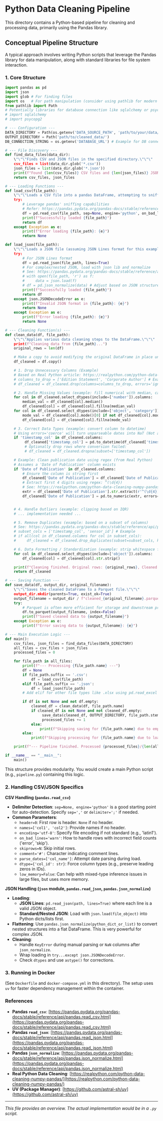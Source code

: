# Python Data Cleaning Pipeline

This directory contains a Python-based pipeline for cleaning and processing data, primarily using the Pandas library.

## Conceptual Pipeline Structure

A typical approach involves writing Python scripts that leverage the Pandas library for data manipulation, along with standard libraries for file system interaction.

### 1. Core Structure

```python
import pandas as pd
import json
import glob # For finding files
import os   # For path manipulation (consider using pathlib for modern Python)
from pathlib import Path
# Potentially libraries for database connection like sqlalchemy or psycopg2
# import sqlalchemy
# import psycopg2

# --- Configuration ---
DATA_DIRECTORY = Path(os.getenv('DATA_SOURCE_PATH', 'path/to/your/data/')) # Use env var or default
OUTPUT_DIRECTORY = Path('path/to/cleaned_data/')
DB_CONNECTION_STRING = os.getenv('DATABASE_URL') # Example for DB connection

# --- File Discovery ---
def find_data_files(data_dir):
    \"\"\"Finds CSV and JSON files in the specified directory.\"\"\"
    csv_files = list(data_dir.glob('*.csv'))
    json_files = list(data_dir.glob('*.json'))
    print(f"Found {len(csv_files)} CSV files and {len(json_files)} JSON files.")
    return csv_files, json_files

# --- Loading Functions ---
def load_csv(file_path):
    \"\"\"Loads a CSV file into a pandas DataFrame, attempting to sniff the separator.\"\"\"
    try:
        # Leverage pandas' sniffing capabilities
        # Refer: https://pandas.pydata.org/pandas-docs/stable/reference/api/pandas.read_csv.html
        df = pd.read_csv(file_path, sep=None, engine='python', on_bad_lines='warn')
        print(f"Successfully loaded {file_path}")
        return df
    except Exception as e:
        print(f"Error loading {file_path}: {e}")
        return None

def load_json(file_path):
    \"\"\"Loads a JSON file (assuming JSON Lines format for this example).\"\"\"
    try:
        # For JSON Lines format
        df = pd.read_json(file_path, lines=True)
        # For complex/nested JSON, load with json lib and normalize
        # See: https://pandas.pydata.org/pandas-docs/stable/reference/api/pandas.json_normalize.html
        # with open(file_path, 'r') as f:
        #     data = json.load(f)
        # df = pd.json_normalize(data) # Adjust based on JSON structure
        print(f"Successfully loaded {file_path}")
        return df
    except json.JSONDecodeError as e:
        print(f"Invalid JSON format in {file_path}: {e}")
        return None
    except Exception as e:
        print(f"Error loading {file_path}: {e}")
        return None

# --- Cleaning Function(s) ---
def clean_data(df, file_path):
    \"\"\"Applies various data cleaning steps to the DataFrame.\"\"\"
    print(f"Cleaning data from {file_path}...")
    original_rows = len(df)

    # Make a copy to avoid modifying the original DataFrame in place unexpectedly
    df_cleaned = df.copy()

    # 1. Drop Unnecessary Columns (Example)
    # Based on Real Python article: https://realpython.com/python-data-cleaning-numpy-pandas/
    # columns_to_drop = ['Edition Statement', 'Corporate Author'] # Example columns
    # df_cleaned = df_cleaned.drop(columns=columns_to_drop, errors='ignore')

    # 2. Handle Missing Values (example: fill numerical with median, categorical with mode)
    for col in df_cleaned.select_dtypes(include=['number']).columns:
        median_val = df_cleaned[col].median()
        df_cleaned[col] = df_cleaned[col].fillna(median_val)
    for col in df_cleaned.select_dtypes(include=['object', 'category']).columns:
        mode_val = df_cleaned[col].mode()[0] if not df_cleaned[col].mode().empty else 'Unknown'
        df_cleaned[col] = df_cleaned[col].fillna(mode_val)

    # 3. Correct Data Types (example: convert column to datetime)
    # Using errors='coerce' will turn unparseable dates into NaT (Not a Time)
    if 'timestamp_col' in df_cleaned.columns:
         df_cleaned['timestamp_col'] = pd.to_datetime(df_cleaned['timestamp_col'], errors='coerce')
         # Optionally drop rows where conversion failed:
         # df_cleaned = df_cleaned.dropna(subset=['timestamp_col'])

    # Example: Clean publication date using regex (from Real Python)
    # Assumes a 'Date of Publication' column exists
    if 'Date of Publication' in df_cleaned.columns:
        # Ensure the column is string first
        df_cleaned['Date of Publication'] = df_cleaned['Date of Publication'].astype(str)
        # Extract first 4 digits using regex: ^(\d{4})
        # See: https://realpython.com/python-data-cleaning-numpy-pandas/#tidying-up-fields-in-the-data
        extr = df_cleaned['Date of Publication'].str.extract(r'^(\d{4})', expand=False)
        df_cleaned['Date of Publication'] = pd.to_numeric(extr, errors='coerce') # Convert to numeric, NaNs on failure


    # 4. Handle Outliers (example: clipping based on IQR)
    # ... implementation needed ...

    # 5. Remove Duplicates (example: based on a subset of columns)
    # See: https://pandas.pydata.org/pandas-docs/stable/reference/api/pandas.DataFrame.drop_duplicates.html
    # subset_cols = ['timestamp_col', 'sensor_id'] # Example
    # if all(col in df_cleaned.columns for col in subset_cols):
    #     df_cleaned = df_cleaned.drop_duplicates(subset=subset_cols, keep='first')

    # 6. Data Formatting / Standardization (example: strip whitespace from string columns)
    for col in df_cleaned.select_dtypes(include=['object']).columns:
        df_cleaned[col] = df_cleaned[col].str.strip()

    print(f"Cleaning finished. Original rows: {original_rows}, Cleaned rows: {len(df_cleaned)}")
    return df_cleaned

# --- Saving Function ---
def save_data(df, output_dir, original_filename):
    \"\"\"Saves the cleaned DataFrame to a Parquet file.\"\"\"
    output_dir.mkdir(parents=True, exist_ok=True)
    output_filename = output_dir / f"cleaned_{original_filename}.parquet"
    try:
        # Parquet is often more efficient for storage and downstream processing
        df.to_parquet(output_filename, index=False)
        print(f"Saved cleaned data to {output_filename}")
    except Exception as e:
        print(f"Error saving data to {output_filename}: {e}")

# --- Main Execution Logic ---
def main():
    csv_files, json_files = find_data_files(DATA_DIRECTORY)
    all_files = csv_files + json_files
    processed_files = 0

    for file_path in all_files:
        print(f"--- Processing {file_path.name} ---")
        df = None
        if file_path.suffix == '.csv':
            df = load_csv(file_path)
        elif file_path.suffix == '.json':
            df = load_json(file_path)
        # Add elif for other file types like .xlsx using pd.read_excel

        if df is not None and not df.empty:
            cleaned_df = clean_data(df, file_path.name)
            if cleaned_df is not None and not cleaned_df.empty:
                 save_data(cleaned_df, OUTPUT_DIRECTORY, file_path.stem)
                 processed_files += 1
            else:
                print(f"Skipping saving for {file_path.name} due to empty DataFrame after cleaning.")
        else:
            print(f"Skipping processing for {file_path.name} due to loading error or empty file.")

    print(f"--- Pipeline finished. Processed {processed_files}/{len(all_files)} files. ---")

if __name__ == "__main__":
    main()

```

This structure provides modularity. You would create a main Python script (e.g., `pipeline.py`) containing this logic.

### 2. Handling CSV/JSON Specifics

**CSV Handling (`pandas.read_csv`)**

*   **Delimiter Detection**: `sep=None, engine='python'` is a good starting point for auto-detection. Specify `sep=','` or `delimiter=';'` if needed.
*   **Common Parameters**:
    *   `header=0`: First row is header. `None` if no header.
    *   `names=['col1', 'col2']`: Provide names if no header.
    *   `encoding='utf-8'`: Specify file encoding if not standard (e.g., 'latin1').
    *   `on_bad_lines='warn'`: How to handle rows with incorrect field counts ('error', 'skip').
    *   `skiprows=N`: Skip initial rows.
    *   `comment='#':` Character indicating comment lines.
    *   `parse_dates=['col_name']`: Attempt date parsing during load.
    *   `dtype={'col_id': str}`: Force column types (e.g., preserve leading zeros in IDs).
    *   `low_memory=False`: Can help with mixed-type inference issues in large files, but uses more memory.

**JSON Handling (`json` module, `pandas.read_json`, `pandas.json_normalize`)**

*   **Loading**:
    *   **JSON Lines**: `pd.read_json(path, lines=True)` where each line is a valid JSON object.
    *   **Standard/Nested JSON**: Load with `json.load(file_object)` into Python dicts/lists first.
*   **Flattening**: Use `pandas.json_normalize(python_dict_or_list)` to convert nested structures into a flat DataFrame. This is very powerful for complex JSON.
*   **Cleaning**:
    *   Handle `KeyError` during manual parsing or `NaN` columns after `json_normalize`.
    *   Wrap loading in `try...except json.JSONDecodeError`.
    *   Check `dtypes` and use `astype()` for corrections.

### 3. Running in Docker

(See `Dockerfile` and `docker-compose.yml` in this directory). The setup uses `uv` for faster dependency management within the container.

### References

*   **Pandas `read_csv`**: [https://pandas.pydata.org/pandas-docs/stable/reference/api/pandas.read_csv.html](https://pandas.pydata.org/pandas-docs/stable/reference/api/pandas.read_csv.html)
*   **Pandas `read_json`**: [https://pandas.pydata.org/pandas-docs/stable/reference/api/pandas.read_json.html](https://pandas.pydata.org/pandas-docs/stable/reference/api/pandas.read_json.html)
*   **Pandas `json_normalize`**: [https://pandas.pydata.org/pandas-docs/stable/reference/api/pandas.json_normalize.html](https://pandas.pydata.org/pandas-docs/stable/reference/api/pandas.json_normalize.html)
*   **Real Python Data Cleaning**: [https://realpython.com/python-data-cleaning-numpy-pandas/](https://realpython.com/python-data-cleaning-numpy-pandas/)
*   **UV (Package Manager)**: [https://github.com/astral-sh/uv](https://github.com/astral-sh/uv)

---

*This file provides an overview. The actual implementation would be in a `.py` script.* 